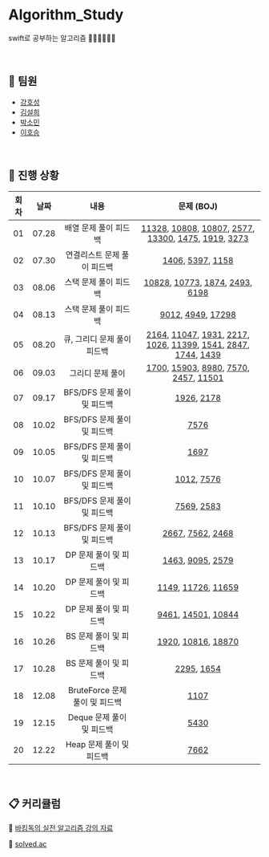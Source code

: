 # Algorithm_Study
swift로 공부하는 알고리즘 👩🏻‍💻🧑🏻‍💻

<br/>

## 🤝 팀원
+ [강호성](https://github.com/camosss)
+ [김설희](https://github.com/seolhee2750)
+ [박소민](https://github.com/Somin-DS)
+ [이호승](https://github.com/urijan44)

<br/>

## 🐾 진행 상황

| 회차 | 날짜 | 내용 | 문제 (BOJ) |
| :--: | :--: | :--: | :--: |
| 01 | 07.28 | 배열 문제 풀이 피드백 | [11328](https://www.acmicpc.net/problem/11328), [10808](https://www.acmicpc.net/problem/10808), [10807](https://www.acmicpc.net/problem/10807), [2577](https://www.acmicpc.net/problem/2577), [13300](https://www.acmicpc.net/problem/13300), [1475](https://www.acmicpc.net/problem/1475), [1919](https://www.acmicpc.net/problem/1919), [3273](https://www.acmicpc.net/problem/3273) |
| 02 | 07.30 | 연결리스트 문제 풀이 피드백 | [1406](https://www.acmicpc.net/problem/1406), [5397](https://www.acmicpc.net/problem/5397), [1158](https://www.acmicpc.net/problem/1158) |
| 03 | 08.06 | 스택 문제 풀이 피드백 | [10828](https://www.acmicpc.net/problem/10828), [10773](https://www.acmicpc.net/problem/10773), [1874](https://www.acmicpc.net/problem/1874), [2493](https://www.acmicpc.net/problem/2493), [6198](https://www.acmicpc.net/problem/6198) |
| 04 | 08.13 | 스택 문제 풀이 피드백 | [9012](https://www.acmicpc.net/problem/9012), [4949](https://www.acmicpc.net/problem/4949), [17298](https://www.acmicpc.net/problem/17298) |
| 05 | 08.20 | 큐, 그리디 문제 풀이 피드백 | [2164](https://www.acmicpc.net/problem/2164), [11047](https://www.acmicpc.net/problem/11047), [1931](https://www.acmicpc.net/problem/1931), [2217](https://www.acmicpc.net/problem/2217), [1026](https://www.acmicpc.net/problem/1026), [11399](https://www.acmicpc.net/problem/11399), [1541](https://www.acmicpc.net/problem/1541), [2847](https://www.acmicpc.net/problem/2847), [1744](https://www.acmicpc.net/problem/1744), [1439](https://www.acmicpc.net/problem/1439) |
| 06 | 09.03 | 그리디 문제 풀이 | [1700](https://www.acmicpc.net/problem/1700), [15903](https://www.acmicpc.net/problem/15903), [8980](https://www.acmicpc.net/problem/8980), [7570](https://www.acmicpc.net/problem/7570), [2457](https://www.acmicpc.net/problem/2457), [11501](https://www.acmicpc.net/problem/11501) |
| 07 | 09.17 | BFS/DFS 문제 풀이 및 피드백 | [1926](https://www.acmicpc.net/problem/1926), [2178](https://www.acmicpc.net/problem/2178) |
| 08 | 10.02 | BFS/DFS 문제 풀이 및 피드백 | [7576](https://www.acmicpc.net/problem/7576) |
| 09 | 10.05 | BFS/DFS 문제 풀이 및 피드백 | [1697](https://www.acmicpc.net/problem/1697) |
| 10 | 10.07 | BFS/DFS 문제 풀이 및 피드백 | [1012](https://www.acmicpc.net/problem/1012), [7576](https://www.acmicpc.net/problem/7576) |
| 11 | 10.10 | BFS/DFS 문제 풀이 및 피드백 | [7569](https://www.acmicpc.net/problem/7569), [2583](https://www.acmicpc.net/problem/2583) |
| 12 | 10.13 | BFS/DFS 문제 풀이 및 피드백 | [2667](https://www.acmicpc.net/problem/2667), [7562](https://www.acmicpc.net/problem/7562), [2468](https://www.acmicpc.net/problem/2468) |
| 13 | 10.17 | DP 문제 풀이 및 피드백 | [1463](https://www.acmicpc.net/problem/1463), [9095](https://www.acmicpc.net/problem/9095), [2579](https://www.acmicpc.net/problem/2579) |
| 14 | 10.20 | DP 문제 풀이 및 피드백 | [1149](https://www.acmicpc.net/problem/1149), [11726](https://www.acmicpc.net/problem/11726), [11659](https://www.acmicpc.net/problem/11659) |
| 15 | 10.22 | DP 문제 풀이 및 피드백 | [9461](https://www.acmicpc.net/problem/9461), [14501](https://www.acmicpc.net/problem/14501), [10844](https://www.acmicpc.net/problem/10844) |
| 16 | 10.26 | BS 문제 풀이 및 피드백 | [1920](https://www.acmicpc.net/problem/1920), [10816](https://www.acmicpc.net/problem/10816), [18870](https://www.acmicpc.net/problem/18870) |
| 17 | 10.28 | BS 문제 풀이 및 피드백 | [2295](https://www.acmicpc.net/problem/2295), [1654](https://www.acmicpc.net/problem/1654) |
| 18 | 12.08 | BruteForce 문제 풀이 및 피드백 | [1107](https://www.acmicpc.net/problem/1107) |
| 19 | 12.15 | Deque 문제 풀이 및 피드백 | [5430](https://www.acmicpc.net/problem/5430) |
| 20 | 12.22 | Heap 문제 풀이 및 피드백 | [7662](https://www.acmicpc.net/problem/7662) |

<br/>

## 📋 커리큘럼

📍 [바킹독의 실전 알고리즘 강의 자료](https://github.com/encrypted-def/basic-algo-lecture/blob/master/workbook.md)

📍 [solved.ac](https://solved.ac/)
